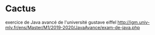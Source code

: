 # Cactus

exercice de Java avancé de l'université gustave eiffel
http://igm.univ-mlv.fr/ens/Master/M1/2019-2020/JavaAvance/exam-de-java.php


